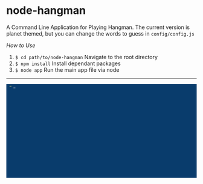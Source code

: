 # node-hangman
A Command Line Application for Playing Hangman. The current version is planet themed, but you can change the words to guess in `config/config.js`

*How to Use*
1. `$ cd path/to/node-hangman` Navigate to the root directory
2. `$ npm install` Install dependant packages
3. `$ node app` Run the main app file via node 

---

![Demo Gif](./assets/demo.gif)
